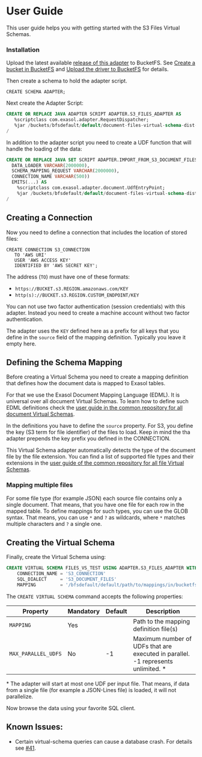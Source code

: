 # User Guide

This user guide helps you with getting started with the S3 Files Virtual Schemas.

### Installation
 
Upload the latest available [release of this adapter](https://github.com/exasol/s3-document-files-virtual-schema/releases) to BucketFS.
See [Create a bucket in BucketFS](https://docs.exasol.com/administration/on-premise/bucketfs/create_new_bucket_in_bucketfs_service.htm) and [Upload the driver to BucketFS](https://docs.exasol.com/administration/on-premise/bucketfs/accessfiles.htm) for details.

Then create a schema to hold the adapter script.

```
CREATE SCHEMA ADAPTER;
```

Next create the Adapter Script:

 ```sql
CREATE OR REPLACE JAVA ADAPTER SCRIPT ADAPTER.S3_FILES_ADAPTER AS
    %scriptclass com.exasol.adapter.RequestDispatcher;
    %jar /buckets/bfsdefault/default/document-files-virtual-schema-dist-2.0.0-s3-1.1.0.jar;
/
```

In addition to the adapter script you need to create a UDF function that will handle the loading of the data:

```sql
CREATE OR REPLACE JAVA SET SCRIPT ADAPTER.IMPORT_FROM_S3_DOCUMENT_FILES(
  DATA_LOADER VARCHAR(2000000),
  SCHEMA_MAPPING_REQUEST VARCHAR(2000000),
  CONNECTION_NAME VARCHAR(500))
  EMITS(...) AS
    %scriptclass com.exasol.adapter.document.UdfEntryPoint;
    %jar /buckets/bfsdefault/default/document-files-virtual-schema-dist-2.0.0-s3-1.1.0.jar;
/
```

## Creating a Connection
 
Now you need to define a connection that includes the location of stored files:

 ```
CREATE CONNECTION S3_CONNECTION
    TO 'AWS URI'
    USER 'AWS ACCESS KEY'
    IDENTIFIED BY 'AWS SECRET KEY';
``` 

The address (`TO`) must have one of these formats:

* `https://BUCKET.s3.REGION.amazonaws.com/KEY`
* `http(s)://BUCKET.s3.REGION.CUSTOM_ENDPOINT/KEY`

You can not use two factor authentication (session credentials) with this adapter.
Instead you need to create a machine account without two factor authentication.


The adapter uses the `KEY` defined here as a prefix for all keys that you define in the `source` field of the mapping definition.
Typically you leave it empty here.  

## Defining the Schema Mapping

Before creating a Virtual Schema you need to create a mapping definition that defines how the document data is mapped to Exasol tables.

For that we use the Exasol Document Mapping Language (EDML). It is universal over all document Virtual Schemas. 
To learn how to  define such EDML definitions check the [user guide in the common repository for all document Virtual Schemas](https://github.com/exasol/virtual-schema-common-document/blob/main/doc/user_guide/edml_user_guide.md).

In the definitions you have to define the `source` property. 
For S3, you define the key (S3 term for file identifier) of the files to load.
Keep in mind the tha adapter prepends the key prefix you defined in the CONNECTION.

This Virtual Schema adapter automatically detects the type of the document file by the file extension.
You can find a list of supported file types and their extensions in the [user guide of the common repository for all file Virtual Schemas](https://github.com/exasol/virtual-schema-common-document-files/blob/main/doc/user_guide/user_guide.md).

### Mapping multiple files

For some file type (for example JSON) each source file contains only a single document. 
That means, that you have one file for each row in the mapped table.
To define mappings for such types, you can use the GLOB syntax.
That means, you can use `*` and `?` as wildcards, where `*` matches multiple characters and `?` a single one.


## Creating the Virtual Schema

Finally, create the Virtual Schema using:

```sql
CREATE VIRTUAL SCHEMA FILES_VS_TEST USING ADAPTER.S3_FILES_ADAPTER WITH
    CONNECTION_NAME = 'S3_CONNECTION'
    SQL_DIALECT     = 'S3_DOCUMENT_FILES'
    MAPPING         = '/bfsdefault/default/path/to/mappings/in/bucketfs';
```

The `CREATE VIRTUAL SCHEMA` command accepts the following properties:

| Property          | Mandatory   |  Default      |   Description                                                                   |
|-------------------|-------------|---------------|---------------------------------------------------------------------------------|
|`MAPPING`          | Yes         |               | Path to the mapping definition file(s)                                          |
|`MAX_PARALLEL_UDFS`| No          | -1            | Maximum number of UDFs that are executed in parallel. -1 represents unlimited. *| 
 
 \* The adapter will start at most one UDF per input file. 
 That means, if data from a single file (for example a JSON-Lines file) is loaded, it will not parallelize.
 
Now browse the data using your favorite SQL client.

## Known Issues:

* Certain virtual-schema queries can cause a database crash. For details see [#41](https://github.com/exasol/virtual-schema-common-document-files/issues/41).
